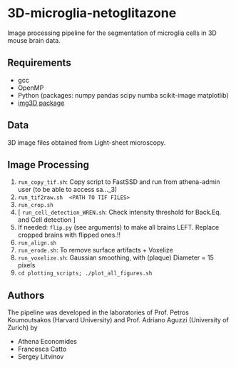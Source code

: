 # 3D-microglia-netoglitazone

Image processing pipeline for the segmentation of microglia cells in 3D mouse brain data.


## Requirements
* gcc
* OpenMP
* Python (packages: numpy pandas scipy numba scikit-image matplotlib)
* [img3D package](https://github.com/aecon/img3D)


## Data

3D image files obtained from Light-sheet microscopy.


## Image Processing

1. `run_copy_tif.sh`: Copy script to FastSSD and run from athena-admin user (to be able to access sa..._3)  
2. `run_tif2raw.sh  <PATH TO TIF FILES>`  
3. `run_crop.sh`  
4. [ `run_cell_detection_WREN.sh`: Check intensity threshold for Back.Eq. and Cell detection ]  
5. If needed: `flip.py` (see arguments) to make all brains LEFT. Replace cropped brains with flipped ones.!! 
6. `run_align.sh`  
7. `run_erode.sh`: To remove surface artifacts + Voxelize  
8. `run_voxelize.sh`: Gaussian smoothing, with (plaque) Diameter = 15 pixels  
8. `cd plotting_scripts; ./plot_all_figures.sh`


## Authors
The pipeline was developed in the laboratories of Prof. Petros Koumoutsakos (Harvard University) and Prof. Adriano Aguzzi (University of Zurich) by
* Athena Economides
* Francesca Catto
* Sergey Litvinov
